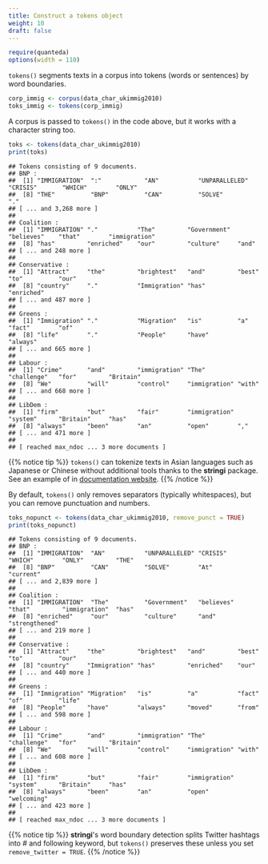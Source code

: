 ```yaml
---
title: Construct a tokens object
weight: 10
draft: false
---
```



```r
require(quanteda)
options(width = 110)
```

`tokens()` segments texts in a corpus into tokens (words or sentences) by word boundaries. 


```r
corp_immig <- corpus(data_char_ukimmig2010)
toks_immig <- tokens(corp_immig)
```

A corpus is passed to `tokens()` in the code above, but it works with a character string too.


```r
toks <- tokens(data_char_ukimmig2010)
print(toks)
```

```
## Tokens consisting of 9 documents.
## BNP :
##  [1] "IMMIGRATION"  ":"            "AN"           "UNPARALLELED" "CRISIS"       "WHICH"        "ONLY"        
##  [8] "THE"          "BNP"          "CAN"          "SOLVE"        "."           
## [ ... and 3,268 more ]
## 
## Coalition :
##  [1] "IMMIGRATION" "."           "The"         "Government"  "believes"    "that"        "immigration"
##  [8] "has"         "enriched"    "our"         "culture"     "and"        
## [ ... and 248 more ]
## 
## Conservative :
##  [1] "Attract"     "the"         "brightest"   "and"         "best"        "to"          "our"        
##  [8] "country"     "."           "Immigration" "has"         "enriched"   
## [ ... and 487 more ]
## 
## Greens :
##  [1] "Immigration" "."           "Migration"   "is"          "a"           "fact"        "of"         
##  [8] "life"        "."           "People"      "have"        "always"     
## [ ... and 665 more ]
## 
## Labour :
##  [1] "Crime"       "and"         "immigration" "The"         "challenge"   "for"         "Britain"    
##  [8] "We"          "will"        "control"     "immigration" "with"       
## [ ... and 668 more ]
## 
## LibDem :
##  [1] "firm"        "but"         "fair"        "immigration" "system"      "Britain"     "has"        
##  [8] "always"      "been"        "an"          "open"        ","          
## [ ... and 471 more ]
## 
## [ reached max_ndoc ... 3 more documents ]
```

{{% notice tip %}}
`tokens()` can tokenize texts in Asian languages such as Japanese or Chinese without additional tools thanks to the **stringi** package. See an example of in [documentation website](https://quanteda.io/articles/pkgdown/examples/chinese.html).
{{% /notice %}}

By default, `tokens()` only removes separators (typically whitespaces), but you can remove punctuation and numbers.


```r
toks_nopunct <- tokens(data_char_ukimmig2010, remove_punct = TRUE)
print(toks_nopunct)
```

```
## Tokens consisting of 9 documents.
## BNP :
##  [1] "IMMIGRATION"  "AN"           "UNPARALLELED" "CRISIS"       "WHICH"        "ONLY"         "THE"         
##  [8] "BNP"          "CAN"          "SOLVE"        "At"           "current"     
## [ ... and 2,839 more ]
## 
## Coalition :
##  [1] "IMMIGRATION"  "The"          "Government"   "believes"     "that"         "immigration"  "has"         
##  [8] "enriched"     "our"          "culture"      "and"          "strengthened"
## [ ... and 219 more ]
## 
## Conservative :
##  [1] "Attract"     "the"         "brightest"   "and"         "best"        "to"          "our"        
##  [8] "country"     "Immigration" "has"         "enriched"    "our"        
## [ ... and 440 more ]
## 
## Greens :
##  [1] "Immigration" "Migration"   "is"          "a"           "fact"        "of"          "life"       
##  [8] "People"      "have"        "always"      "moved"       "from"       
## [ ... and 598 more ]
## 
## Labour :
##  [1] "Crime"       "and"         "immigration" "The"         "challenge"   "for"         "Britain"    
##  [8] "We"          "will"        "control"     "immigration" "with"       
## [ ... and 608 more ]
## 
## LibDem :
##  [1] "firm"        "but"         "fair"        "immigration" "system"      "Britain"     "has"        
##  [8] "always"      "been"        "an"          "open"        "welcoming"  
## [ ... and 423 more ]
## 
## [ reached max_ndoc ... 3 more documents ]
```


{{% notice tip %}}
**stringi**'s word boundary detection splits Twitter hashtags into # and following keyword, but `tokens()` preserves these unless you set `remove_twitter = TRUE`.
{{% /notice %}}



